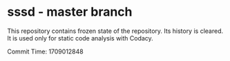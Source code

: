 # sssd - master branch

This repository contains frozen state of the repository.
Its history is cleared. It is used only for static code
analysis with Codacy.

Commit Time: 1709012848